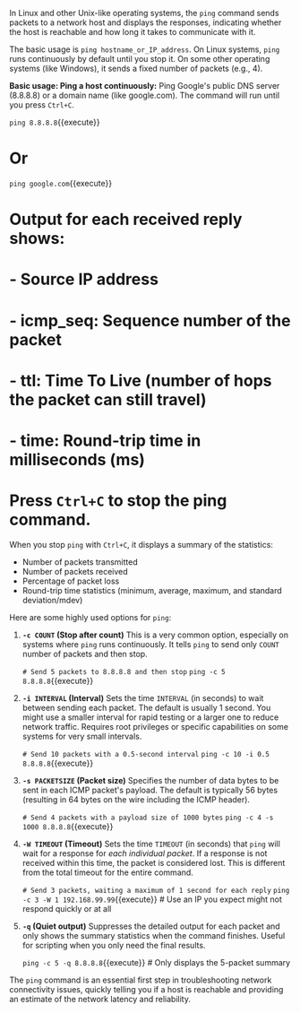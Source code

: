 In Linux and other Unix-like operating systems, the `ping` command sends packets to a network host and displays the responses, indicating whether the host is reachable and how long it takes to communicate with it.

The basic usage is `ping hostname_or_IP_address`. On Linux systems, `ping` runs continuously by default until you stop it. On some other operating systems (like Windows), it sends a fixed number of packets (e.g., 4).

**Basic usage: Ping a host continuously:**
Ping Google's public DNS server (8.8.8.8) or a domain name (like google.com). The command will run until you press `Ctrl+C`.

`ping 8.8.8.8`{{execute}}
# Or
`ping google.com`{{execute}}
#
# Output for each received reply shows:
# - Source IP address
# - icmp_seq: Sequence number of the packet
# - ttl: Time To Live (number of hops the packet can still travel)
# - time: Round-trip time in milliseconds (ms)
#
# Press `Ctrl+C` to stop the ping command.

When you stop `ping` with `Ctrl+C`, it displays a summary of the statistics:

* Number of packets transmitted
* Number of packets received
* Percentage of packet loss
* Round-trip time statistics (minimum, average, maximum, and standard deviation/mdev)

Here are some highly used options for `ping`:

1.  **`-c COUNT` (Stop after count)**
    This is a very common option, especially on systems where `ping` runs continuously. It tells `ping` to send only `COUNT` number of packets and then stop.

    `# Send 5 packets to 8.8.8.8 and then stop`
    `ping -c 5 8.8.8.8`{{execute}}

2.  **`-i INTERVAL` (Interval)**
    Sets the time `INTERVAL` (in seconds) to wait between sending each packet. The default is usually 1 second. You might use a smaller interval for rapid testing or a larger one to reduce network traffic. Requires root privileges or specific capabilities on some systems for very small intervals.

    `# Send 10 packets with a 0.5-second interval`
    `ping -c 10 -i 0.5 8.8.8.8`{{execute}}

3.  **`-s PACKETSIZE` (Packet size)**
    Specifies the number of data bytes to be sent in each ICMP packet's payload. The default is typically 56 bytes (resulting in 64 bytes on the wire including the ICMP header).

    `# Send 4 packets with a payload size of 1000 bytes`
    `ping -c 4 -s 1000 8.8.8.8`{{execute}}

4.  **`-W TIMEOUT` (Timeout)**
    Sets the time `TIMEOUT` (in seconds) that `ping` will wait for a response for *each individual packet*. If a response is not received within this time, the packet is considered lost. This is different from the total timeout for the entire command.

    `# Send 3 packets, waiting a maximum of 1 second for each reply`
    `ping -c 3 -W 1 192.168.99.99`{{execute}} # Use an IP you expect might not respond quickly or at all

5.  **`-q` (Quiet output)**
    Suppresses the detailed output for each packet and only shows the summary statistics when the command finishes. Useful for scripting when you only need the final results.

    `ping -c 5 -q 8.8.8.8`{{execute}} # Only displays the 5-packet summary

The `ping` command is an essential first step in troubleshooting network connectivity issues, quickly telling you if a host is reachable and providing an estimate of the network latency and reliability.
